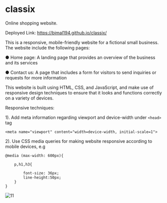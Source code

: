 # classix
Online shopping website. 

Deployed Link: https://bimal194.github.io/classix/


This is a responsive, mobile-friendly website for a fictional small business. 
The website include the following pages:

● Home page: A landing page that provides an overview of the business and its services

● Contact us: A page that includes a form for visitors to send inquiries or requests for more
information


This website is built using HTML, CSS, and JavaScript, and make use of
responsive design techniques to ensure that it looks and functions correctly on a variety of
devices.

Responsive techniques:

1). Add meta information regarding viewport and device-width under ```<head>``` tag

```<meta name="viewport" content="width=device-width, initial-scale=1">```

2). Use CSS media queries for making website responsive according to mobile devices, e.g

```
@media (max-width: 600px){

    p,h1,h3{
        
        font-size: 36px;
        line-height:50px;
    }
}
```


![11](https://user-images.githubusercontent.com/69100830/215169860-b5481826-33f2-418c-a4ef-816c15dad78a.jpg)







